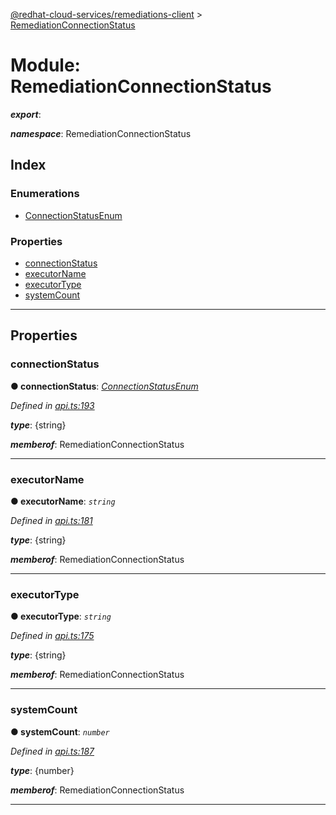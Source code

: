 [@redhat-cloud-services/remediations-client](../README.md) > [RemediationConnectionStatus](../modules/remediationconnectionstatus.md)

# Module: RemediationConnectionStatus

*__export__*: 

*__namespace__*: RemediationConnectionStatus

## Index

### Enumerations

* [ConnectionStatusEnum](../enums/remediationconnectionstatus.connectionstatusenum.md)

### Properties

* [connectionStatus](remediationconnectionstatus.md#connectionstatus)
* [executorName](remediationconnectionstatus.md#executorname)
* [executorType](remediationconnectionstatus.md#executortype)
* [systemCount](remediationconnectionstatus.md#systemcount)

---

## Properties

<a id="connectionstatus"></a>

###  connectionStatus

**● connectionStatus**: *[ConnectionStatusEnum](../enums/remediationconnectionstatus.connectionstatusenum.md)*

*Defined in [api.ts:193](https://github.com/RedHatInsights/javascript-clients/blob/master/packages/remediations/api.ts#L193)*

*__type__*: {string}

*__memberof__*: RemediationConnectionStatus

___
<a id="executorname"></a>

###  executorName

**● executorName**: *`string`*

*Defined in [api.ts:181](https://github.com/RedHatInsights/javascript-clients/blob/master/packages/remediations/api.ts#L181)*

*__type__*: {string}

*__memberof__*: RemediationConnectionStatus

___
<a id="executortype"></a>

###  executorType

**● executorType**: *`string`*

*Defined in [api.ts:175](https://github.com/RedHatInsights/javascript-clients/blob/master/packages/remediations/api.ts#L175)*

*__type__*: {string}

*__memberof__*: RemediationConnectionStatus

___
<a id="systemcount"></a>

###  systemCount

**● systemCount**: *`number`*

*Defined in [api.ts:187](https://github.com/RedHatInsights/javascript-clients/blob/master/packages/remediations/api.ts#L187)*

*__type__*: {number}

*__memberof__*: RemediationConnectionStatus

___

